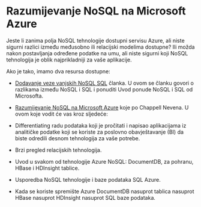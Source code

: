 <properties 
    pageTitle="Objašnjenje NoSQL tehnologije na Azure | Microsoft Azure" 
    description="Saznajte kako Azure NoSQL olakšavaju upravljanje podacima ne odgovaraju relacijske baze podataka. Spremanje DocumentDB nasuprot tablice nasuprot HBase nasuprot HDInsight nasuprot SQL baze podataka." 
    editor="cgronlun" 
    manager="jhubbard" 
    services="documentdb, storage, hdinsight" 
    documentationCenter="" 
    authors="mimig1"/>

<tags 
    ms.service="multiple" 
    ms.workload="multiple" 
    ms.tgt_pltfrm="na" 
    ms.devlang="na" 
    ms.topic="article" 
    ms.date="10/26/2016" 
    ms.author="mimig"/>

# <a name="understanding-nosql-on-microsoft-azure"></a>Razumijevanje NoSQL na Microsoft Azure

Jeste li zanima polja NoSQL tehnologije dostupni servisu Azure, ali niste sigurni razlici između međusobno ili relacijski modelima dostupne? Ili možda nakon postavljanja određene podatke na umu, ali niste sigurni koji NoSQL tehnologija je oblik najprikladniji za vaše aplikacije. 


Ako je tako, imamo dva resursa dostupne: 

- [Dodavanje veze vanjskih NoSQL SQL](documentdb-nosql-vs-sql.md) članka. U ovom se članku govori o razlikama između NoSQL i SQL i ponuditi Uvod ponude NoSQL i SQL od Microsofta.
- [Razumijevanje NoSQL na Microsoft Azure](http://go.microsoft.com/fwlink/p/?LinkId=330292) koje po Chappell Nevena. U ovom koje vodit će vas kroz sljedeće:

 - Differentiating radu podataka koji je pročitati i napisao aplikacijama iz analitičke podatke koji se koriste za poslovno obavještavanje (BI) da biste odredili desnom tehnologija za vaše potrebe.
 - Brzi pregled relacijskih tehnologija.
 - Uvod u svakom od tehnologije Azure NoSQL: DocumentDB, za pohranu, HBase i HDInsight tablice.
 - Usporedba NoSQL tehnologije i baze podataka SQL Azure. 
 - Kada se koriste spremište Azure DocumentDB nasuprot tablica nasuprot HBase nasuprot HDInsight nasuprot SQL baze podataka.


 
